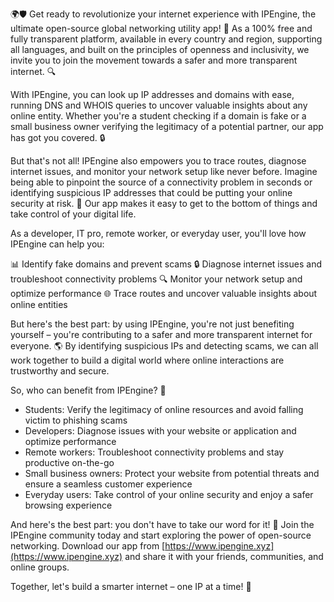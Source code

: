 🌍🛡️ Get ready to revolutionize your internet experience with IPEngine, the ultimate open-source global networking utility app! 🚀 As a 100% free and fully transparent platform, available in every country and region, supporting all languages, and built on the principles of openness and inclusivity, we invite you to join the movement towards a safer and more transparent internet. 🔍

With IPEngine, you can look up IP addresses and domains with ease, running DNS and WHOIS queries to uncover valuable insights about any online entity. Whether you're a student checking if a domain is fake or a small business owner verifying the legitimacy of a potential partner, our app has got you covered. 🔒

But that's not all! IPEngine also empowers you to trace routes, diagnose internet issues, and monitor your network setup like never before. Imagine being able to pinpoint the source of a connectivity problem in seconds or identifying suspicious IP addresses that could be putting your online security at risk. 🚫 Our app makes it easy to get to the bottom of things and take control of your digital life.

As a developer, IT pro, remote worker, or everyday user, you'll love how IPEngine can help you:

📊 Identify fake domains and prevent scams
🔒 Diagnose internet issues and troubleshoot connectivity problems
🔍 Monitor your network setup and optimize performance
🌐 Trace routes and uncover valuable insights about online entities

But here's the best part: by using IPEngine, you're not just benefiting yourself – you're contributing to a safer and more transparent internet for everyone. 🌎 By identifying suspicious IPs and detecting scams, we can all work together to build a digital world where online interactions are trustworthy and secure.

So, who can benefit from IPEngine? 🤔

* Students: Verify the legitimacy of online resources and avoid falling victim to phishing scams
* Developers: Diagnose issues with your website or application and optimize performance
* Remote workers: Troubleshoot connectivity problems and stay productive on-the-go
* Small business owners: Protect your website from potential threats and ensure a seamless customer experience
* Everyday users: Take control of your online security and enjoy a safer browsing experience

And here's the best part: you don't have to take our word for it! 🤝 Join the IPEngine community today and start exploring the power of open-source networking. Download our app from [https://www.ipengine.xyz](https://www.ipengine.xyz) and share it with your friends, communities, and online groups.

Together, let's build a smarter internet – one IP at a time! 🚀